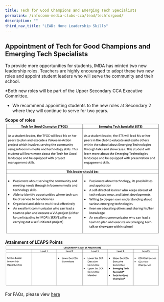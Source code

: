```yaml
---
title: Tech for Good Champions and Emerging Tech Specialists
permalink: /infocomm-media-clubs-cca/lead/techforgood/
description: ""
third_nav_title: "LEAD: Hone Leadership Skills"
---
```

## Appointment of Tech for Good Champions and Emerging Tech Specialists

To provide more opportunities for students, IMDA has minted two new leadership roles. Teachers are highly encouraged to adopt these two new roles and appoint student leaders who will serve the community and their school. 


*Both new roles will be part of the Upper Secondary CCA Executive Committee. 
* We recommend appointing students to the new roles at Secondary 2 where they will continue to serve for two years. 

**Scope of roles**
![](/images/Icmclub/New%204.png)

**Attainment of LEAPS Points**
![](/images/Icmclub/New%203.png)

For FAQs, please view [here](https://go.gov.sg/lead-faqtechforgood)